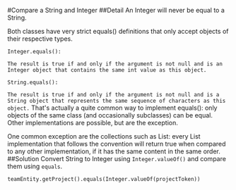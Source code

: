 #Compare a String and Integer
##Detail
An Integer will never be equal to a String.

Both classes have very strict equals() definitions that only accept objects of their respective types.
```
Integer.equals():
```
`
The result is true if and only if the argument is not null and is an Integer object that contains the same int value as this object.
`
```
String.equals():
```
`
The result is true if and only if the argument is not null and is a String object that represents the same sequence of characters as this object.
`
That's actually a quite common way to implement equals(): only objects of the same class (and occasionally subclasses) can be equal. Other implementations are possible, but are the exception.

One common exception are the collections such as List: every List implementation that follows the convention will return true when compared to any other implementation, if it has the same content in the same order.
##Solution
Convert String to Integer using `Integer.valueOf()` and compare them using `equals`.
```
teamEntity.getProject().equals(Integer.valueOf(projectToken))
```